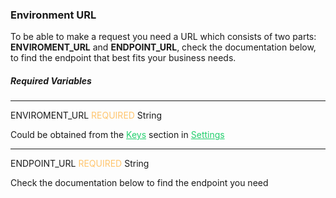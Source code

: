 <h3 className="h3-title" id="new-api-docs-enviroment-url">Environment URL</h3>

<p className="p-text">To be able to make a request you need a URL which consists of two 
parts: <span style="font-weight: 700">ENVIROMENT_URL</span> and <span style="font-weight: 700">ENDPOINT_URL</span>, 
check the documentation below, to find the endpoint that best fits your business needs.</p>

<h5 className="h5-title">Required Variables</h5>

---
<span className="parameter-text">ENVIROMENT_URL</span> <span style="color: #FFC56D;font-size: 14px" className="parameter-info">REQUIRED</span> <span className="parameter-info">String</span>

<p className="p-text">Could be obtained from the <a href='/api/settings/keys/' style="color: #22CF6D;">Keys</a> 
section in <a href='/api/settings/keys/' style="color: #22CF6D;">Settings</a>
</p>

---
<span className="parameter-text">ENDPOINT_URL</span> <span style="color: #FFC56D;font-size: 14px" className="parameter-info">REQUIRED</span> <span className="parameter-info">String</span>

<p className="p-text">Check the documentation below to find the endpoint you need</p>
